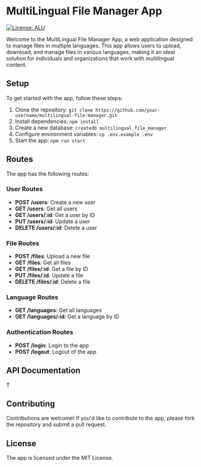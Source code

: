# MultiLingual File Manager App

[![License: ALU](https://img.shields.io/badge/License-MIT-yellow.svg)](https://opensource.org/licenses/ALU)

Welcome to the MultiLingual File Manager App, a web application designed to manage files in multiple languages. This app allows users to upload, download, and manage files in various languages, making it an ideal solution for individuals and organizations that work with multilingual content.

## Setup

To get started with the app, follow these steps:

1. Clone the repository: `git clone https://github.com/your-username/multilingual-file-manager.git`
2. Install dependencies: `npm install`
3. Create a new database: `createdb multilingual_file_manager`
4. Configure environment variables: `cp .env.example .env`
5. Start the app: `npm run start`

## Routes

The app has the following routes:

### User Routes

* **POST /users**: Create a new user
* **GET /users**: Get all users
* **GET /users/:id**: Get a user by ID
* **PUT /users/:id**: Update a user
* **DELETE /users/:id**: Delete a user

### File Routes

* **POST /files**: Upload a new file
* **GET /files**: Get all files
* **GET /files/:id**: Get a file by ID
* **PUT /files/:id**: Update a file
* **DELETE /files/:id**: Delete a file

### Language Routes

* **GET /languages**: Get all languages
* **GET /languages/:id**: Get a language by ID

### Authentication Routes

* **POST /login**: Login to the app
* **POST /logout**: Logout of the app

## API Documentation

T
## Contributing

Contributions are welcome! If you'd like to contribute to the app, please fork the repository and submit a pull request.

## License

The app is licensed under the MIT License.